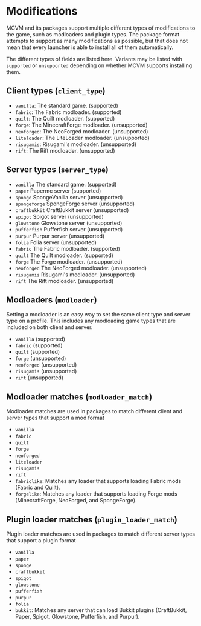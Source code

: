 # Modifications

MCVM and its packages support multiple different types of modifications to the game, such as modloaders and plugin types. The package format attempts to support as many modifications as possible, but that does not mean that every launcher is able to install all of them automatically.

The different types of fields are listed here. Variants may be listed with `supported` or `unsupported` depending on whether MCVM supports installing them.

## Client types (`client_type`)

- `vanilla`: The standard game. (supported)
- `fabric`: The Fabric modloader. (supported)
- `quilt`: The Quilt modloader. (supported)
- `forge`: The MinecraftForge modloader. (unsupported)
- `neoforged`: The NeoForged modloader. (unsupported)
- `liteloader`: The LiteLoader modloader. (unsupported)
- `risugamis`: Risugami's modloader. (unsupported)
- `rift`: The Rift modloader. (unsupported)

## Server types (`server_type`)

- `vanilla` The standard game. (supported)
- `paper` Papermc server (supported)
- `sponge` SpongeVanilla server (unsupported)
- `spongeforge` SpongeForge server (unsupported)
- `craftbukkit` CraftBukkit server (unsupported)
- `spigot` Spigot server (unsupported)
- `glowstone` Glowstone server (unsupported)
- `pufferfish` Pufferfish server (unsupported)
- `purpur` Purpur server (unsupported)
- `folia` Folia server (unsupported)
- `fabric` The Fabric modloader. (supported)
- `quilt` The Quilt modloader. (supported)
- `forge` The Forge modloader. (unsupported)
- `neoforged` The NeoForged modloader. (unsupported)
- `risugamis` Risugami's modloader. (unsupported)
- `rift` The Rift modloader. (unsupported)

## Modloaders (`modloader`)

Setting a modloader is an easy way to set the same client type and server type on a profile. This includes any modloading game types that are included on both client and server.

- `vanilla` (supported)
- `fabric` (supported)
- `quilt` (supported)
- `forge` (unsupported)
- `neoforged` (unsupported)
- `risugamis` (unsupported)
- `rift` (unsupported)

## Modloader matches (`modloader_match`)

Modloader matches are used in packages to match different client and server types that support a mod format

- `vanilla`
- `fabric`
- `quilt`
- `forge`
- `neoforged`
- `liteloader`
- `risugamis`
- `rift`
- `fabriclike`: Matches any loader that supports loading Fabric mods (Fabric and Quilt).
- `forgelike`: Matches any loader that supports loading Forge mods (MinecraftForge, NeoForged, and SpongeForge).

## Plugin loader matches (`plugin_loader_match`)

Plugin loader matches are used in packages to match different server types that support a plugin format

- `vanilla`
- `paper`
- `sponge`
- `craftbukkit`
- `spigot`
- `glowstone`
- `pufferfish`
- `purpur`
- `folia`
- `bukkit`: Matches any server that can load Bukkit plugins (CraftBukkit, Paper, Spigot, Glowstone, Pufferfish, and Purpur).
